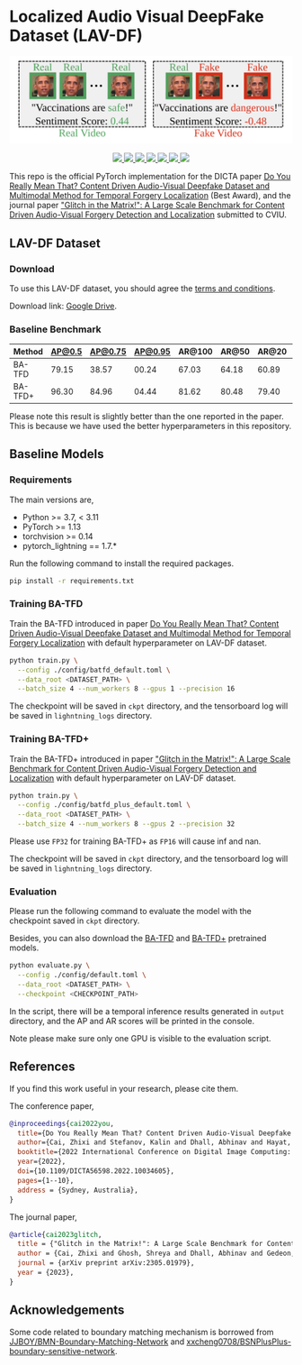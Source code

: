 # Localized Audio Visual DeepFake Dataset (LAV-DF)

<div align="center">
    <img src="assets/overview.svg">
    <p></p>
</div>

<div align="center">
    <a href="https://github.com/ControlNet/LAV-DF/issues">
        <img src="https://img.shields.io/github/issues/ControlNet/LAV-DF?style=flat-square">
    </a>
    <a href="https://github.com/ControlNet/LAV-DF/network/members">
        <img src="https://img.shields.io/github/forks/ControlNet/LAV-DF?style=flat-square">
    </a>
    <a href="https://github.com/ControlNet/LAV-DF/stargazers">
        <img src="https://img.shields.io/github/stars/ControlNet/LAV-DF?style=flat-square">
    </a>
    <a href="https://github.com/ControlNet/LAV-DF/blob/master/LICENSE">
        <img src="https://img.shields.io/github/license/ControlNet/LAV-DF?style=flat-square">
    </a>
    <a href="https://arxiv.org/abs/2204.06228">
        <img src="https://img.shields.io/badge/arXiv-2204.06228-b31b1b.svg?style=flat-square">
    </a>
    <a href="https://arxiv.org/abs/2305.01979">
        <img src="https://img.shields.io/badge/arXiv-2305.01979-b31b1b.svg?style=flat-square">
    </a>
    <a href="https://paperswithcode.com/sota/temporal-forgery-localization-on-lav-df?p=glitch-in-the-matrix-a-large-scale-benchmark">
        <img src="https://img.shields.io/endpoint.svg?url=https://paperswithcode.com/badge/glitch-in-the-matrix-a-large-scale-benchmark/temporal-forgery-localization-on-lav-df&style=flat-square">
    </a>
</div>

This repo is the official PyTorch implementation for the DICTA paper [Do You Really Mean That? Content Driven Audio-Visual 
Deepfake Dataset and Multimodal Method for Temporal Forgery Localization](https://ieeexplore.ieee.org/document/10034605)
(Best Award), and the journal paper ["Glitch in the Matrix!": A Large Scale Benchmark for Content Driven Audio-Visual 
Forgery Detection and Localization](https://arxiv.org/abs/2305.01979) submitted to CVIU.

## LAV-DF Dataset

### Download

To use this LAV-DF dataset, you should agree the [terms and conditions](https://github.com/ControlNet/LAV-DF/blob/master/TERMS_AND_CONDITIONS.md).

Download link: [Google Drive](https://drive.google.com/file/d/1-OQ-NDtdEyqHNLaZU1Lt9Upk5wVqfYJw/view?usp=sharing).

### Baseline Benchmark

| Method  | AP@0.5 | AP@0.75 | AP@0.95 | AR@100 | AR@50 | AR@20 | AR@10 |
|---------|--------|---------|---------|--------|-------|-------|-------|
| BA-TFD  | 79.15  | 38.57   | 00.24   | 67.03  | 64.18 | 60.89 | 58.51 |
| BA-TFD+ | 96.30  | 84.96   | 04.44   | 81.62  | 80.48 | 79.40 | 78.75 |

Please note this result is slightly better than the one reported in the paper. 
This is because we have used the better hyperparameters in this repository.

## Baseline Models

### Requirements

The main versions are,
- Python >= 3.7, < 3.11
- PyTorch >= 1.13
- torchvision >= 0.14
- pytorch_lightning == 1.7.*

Run the following command to install the required packages.

```bash
pip install -r requirements.txt
```

### Training BA-TFD

Train the BA-TFD introduced in paper [Do You Really Mean That? Content Driven Audio-Visual 
Deepfake Dataset and Multimodal Method for Temporal Forgery Localization](https://ieeexplore.ieee.org/document/10034605) with default hyperparameter on LAV-DF dataset.

```bash
python train.py \
  --config ./config/batfd_default.toml \
  --data_root <DATASET_PATH> \
  --batch_size 4 --num_workers 8 --gpus 1 --precision 16
```

The checkpoint will be saved in `ckpt` directory, and the tensorboard log will be saved in `lighntning_logs` directory.

### Training BA-TFD+

Train the BA-TFD+ introduced in paper ["Glitch in the Matrix!": A Large Scale Benchmark for Content Driven Audio-Visual Forgery Detection and Localization](https://arxiv.org/abs/2305.01979) with default hyperparameter on LAV-DF dataset.

```bash
python train.py \
  --config ./config/batfd_plus_default.toml \
  --data_root <DATASET_PATH> \
  --batch_size 4 --num_workers 8 --gpus 2 --precision 32
```

Please use `FP32` for training BA-TFD+ as `FP16` will cause inf and nan.

The checkpoint will be saved in `ckpt` directory, and the tensorboard log will be saved in `lighntning_logs` directory.


### Evaluation

Please run the following command to evaluate the model with the checkpoint saved in `ckpt` directory.

Besides, you can also download the [BA-TFD](https://github.com/ControlNet/LAV-DF/releases/download/pretrained_model/baftd_default.ckpt) and [BA-TFD+](https://github.com/ControlNet/LAV-DF/releases/download/pretrained_model_v2/baftd_plus_default.ckpt) pretrained models.

```bash
python evaluate.py \
  --config ./config/default.toml \
  --data_root <DATASET_PATH> \
  --checkpoint <CHECKPOINT_PATH>
```

In the script, there will be a temporal inference results generated in `output` directory, and the AP and AR scores will
be printed in the console.

Note please make sure only one GPU is visible to the evaluation script.

## References

If you find this work useful in your research, please cite them.

The conference paper,
```bibtex
@inproceedings{cai2022you,
  title={Do You Really Mean That? Content Driven Audio-Visual Deepfake Dataset and Multimodal Method for Temporal Forgery Localization},
  author={Cai, Zhixi and Stefanov, Kalin and Dhall, Abhinav and Hayat, Munawar},
  booktitle={2022 International Conference on Digital Image Computing: Techniques and Applications (DICTA)},
  year={2022},
  doi={10.1109/DICTA56598.2022.10034605},
  pages={1--10},
  address = {Sydney, Australia},
}
```

The journal paper,
```bibtex
@article{cai2023glitch,
  title = {"Glitch in the Matrix!": A Large Scale Benchmark for Content Driven Audio-Visual Forgery Detection and Localization},
  author = {Cai, Zhixi and Ghosh, Shreya and Dhall, Abhinav and Gedeon, Tom and Stefanov, Kalin and Hayat, Munawar},
  journal = {arXiv preprint arXiv:2305.01979},
  year = {2023},
}
```

## Acknowledgements

Some code related to boundary matching mechanism is borrowed from 
[JJBOY/BMN-Boundary-Matching-Network](https://github.com/JJBOY/BMN-Boundary-Matching-Network) and 
[xxcheng0708/BSNPlusPlus-boundary-sensitive-network](https://github.com/xxcheng0708/BSNPlusPlus-boundary-sensitive-network).
